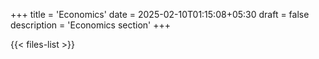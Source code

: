 +++
title = 'Economics'
date = 2025-02-10T01:15:08+05:30
draft = false
description = 'Economics section'
+++

{{< files-list >}}
